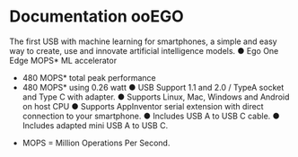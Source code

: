 # Documentation ooEGO
The first USB with machine learning for smartphones, a simple and 
easy way to create, use and innovate artificial intelligence models.
● Ego One Edge MOPS* ML accelerator
- 480 MOPS* total peak performance
- 480 MOPS* using 0.26 watt
● USB Support 1.1 and 2.0 / TypeA socket and Type C with adapter.
● Supports Linux, Mac, Windows and Android on host CPU
● Supports AppInventor serial extension with direct
connection to your smartphone.
● Includes USB A to USB C cable.
● Includes adapted mini USB A to USB C.
 * MOPS = Million Operations Per Second.

